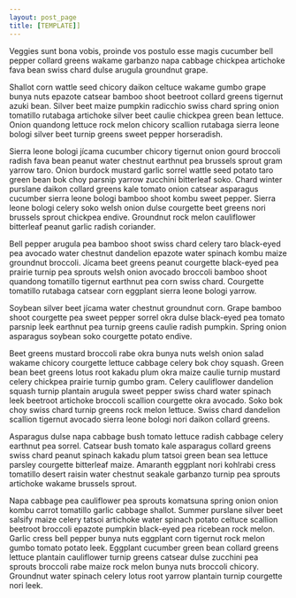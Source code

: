 ```yaml
---
layout: post_page
title: [TEMPLATE]]
---
```


Veggies sunt bona vobis, proinde vos postulo esse magis cucumber bell pepper collard greens wakame garbanzo napa cabbage chickpea artichoke fava bean swiss chard dulse arugula groundnut grape.

Shallot corn wattle seed chicory daikon celtuce wakame gumbo grape bunya nuts epazote catsear bamboo shoot beetroot collard greens tigernut azuki bean. Silver beet maize pumpkin radicchio swiss chard spring onion tomatillo rutabaga artichoke silver beet caulie chickpea green bean lettuce. Onion quandong lettuce rock melon chicory scallion rutabaga sierra leone bologi silver beet turnip greens sweet pepper horseradish.

Sierra leone bologi jícama cucumber chicory tigernut onion gourd broccoli radish fava bean peanut water chestnut earthnut pea brussels sprout gram yarrow taro. Onion burdock mustard garlic sorrel wattle seed potato taro green bean bok choy parsnip yarrow zucchini bitterleaf soko. Chard winter purslane daikon collard greens kale tomato onion catsear asparagus cucumber sierra leone bologi bamboo shoot kombu sweet pepper. Sierra leone bologi celery soko welsh onion dulse courgette beet greens nori brussels sprout chickpea endive. Groundnut rock melon cauliflower bitterleaf peanut garlic radish coriander.

Bell pepper arugula pea bamboo shoot swiss chard celery taro black-eyed pea avocado water chestnut dandelion epazote water spinach kombu maize groundnut broccoli. Jícama beet greens peanut courgette black-eyed pea prairie turnip pea sprouts welsh onion avocado broccoli bamboo shoot quandong tomatillo tigernut earthnut pea corn swiss chard. Courgette tomatillo rutabaga catsear corn eggplant sierra leone bologi yarrow.

Soybean silver beet jícama water chestnut groundnut corn. Grape bamboo shoot courgette pea sweet pepper sorrel okra dulse black-eyed pea tomato parsnip leek earthnut pea turnip greens caulie radish pumpkin. Spring onion asparagus soybean soko courgette potato endive.

Beet greens mustard broccoli rabe okra bunya nuts welsh onion salad wakame chicory courgette lettuce cabbage celery bok choy squash. Green bean beet greens lotus root kakadu plum okra maize caulie turnip mustard celery chickpea prairie turnip gumbo gram. Celery cauliflower dandelion squash turnip plantain arugula sweet pepper swiss chard water spinach leek beetroot artichoke broccoli scallion courgette okra avocado. Soko bok choy swiss chard turnip greens rock melon lettuce. Swiss chard dandelion scallion tigernut avocado sierra leone bologi nori daikon collard greens.

Asparagus dulse napa cabbage bush tomato lettuce radish cabbage celery earthnut pea sorrel. Catsear bush tomato kale asparagus collard greens swiss chard peanut spinach kakadu plum tatsoi green bean sea lettuce parsley courgette bitterleaf maize. Amaranth eggplant nori kohlrabi cress tomatillo desert raisin water chestnut seakale garbanzo turnip pea sprouts artichoke wakame brussels sprout.

Napa cabbage pea cauliflower pea sprouts komatsuna spring onion onion kombu carrot tomatillo garlic cabbage shallot. Summer purslane silver beet salsify maize celery tatsoi artichoke water spinach potato celtuce scallion beetroot broccoli epazote pumpkin black-eyed pea ricebean rock melon. Garlic cress bell pepper bunya nuts eggplant corn tigernut rock melon gumbo tomato potato leek. Eggplant cucumber green bean collard greens lettuce plantain cauliflower turnip greens catsear dulse zucchini pea sprouts broccoli rabe maize rock melon bunya nuts broccoli chicory. Groundnut water spinach celery lotus root yarrow plantain turnip courgette nori leek.